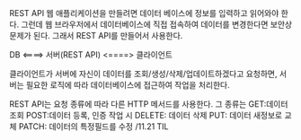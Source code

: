 REST API
웹 애플리케이션을 만들려면 데이터 베이스에 정보를 입력하고 읽어와야 한다. 그런데 웹 브라우저에서 
데이터베이스에 직접 접속하여 데이터를 변경한다면 보안상 문제가 된다.
그래서 REST API를 만들어서 사용한다.

DB  <====>  서버(REST API) <====> 클라이언트

클라이언트가 서버에 자신이 데이터를 조회/생성/삭제/업데이트하겠다고 요청하면, 서버는 필요한 로직에
따라 데이터베이스에 접근하여 작업을 처리한다.

REST API는 요청 종류에 따라 다른 HTTP 메서드를 사용한다.
그 종류는
GET:데이터 조회
POST:데이터 등록, 인증 작업 시
DELETE: 데이터 삭제
PUT: 데이터 새정보로 교체
PATCH: 데이터의 특정필드를 수정
/11.21 TIL